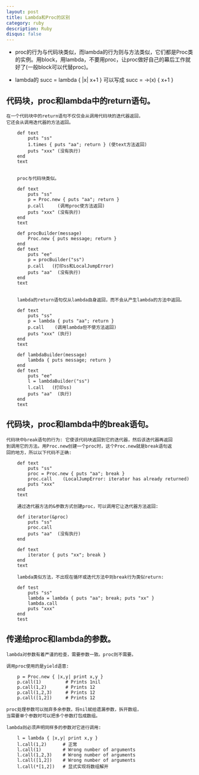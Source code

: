 ```yaml
---
layout: post
title: Lambda和Proc的区别
category: ruby
description: Ruby
disqus: false
---
```


* proc的行为与代码块类似，而lambda的行为则与方法类似，它们都是Proc类的实例。用block，用lambda，不要用proc，让proc做好自己的幕后工作就好了(一般block可以代替proc)。

* lambda的 succ = lambda { |x| x+1 } 可以写成 succ = ->(x) { x+1 }

## 代码块，proc和lambda中的return语句。
	在一个代码块中的return语句不仅仅会从调用代码块的迭代器返回，
	它还会从调用迭代器的方法返回。   

```
	def text   
		puts "ss"   
		1.times { puts "aa"; return } (使text方法返回)   
		puts "xxx" (没有执行)   
	end   
	text   


	proc与代码块类似。    

	def text   
		puts "ss"   
		p = Proc.new { puts "aa"; return }   
		p.call     (调用proc使方法返回)   
		puts "xxx" (没有执行)   
	end   
	text   

	def procBuilder(message)   
		Proc.new { puts message; return }   
	end   
	def text   
		puts "ee"   
		p = procBuilder("ss")    
		p.call   (打印ss和LocalJumpError)   
		puts "aa"  (没有执行)   
	end   
	text   


	lambda的return语句仅从lambda自身返回，而不会从产生lambda的方法中返回。   

	def text   
		puts "ss"   
		p = lambda { puts "aa"; return }   
		p.call    (调用lambda但不使方法返回)   
		puts "xxx" (执行)   
	end   
	text   

	def lambdaBuilder(message)   
		lambda { puts message; return }   
	end   
	def text   
		puts "ee"   
		l = lambdaBuilder("ss")   
		l.call   (打印ss)   
		puts "aa"  (执行)   
	end   
	text   
```

## 代码块，proc和lambda中的break语句。
	代码块中break语句的行为: 它使该代码块返回到它的迭代器，然后该迭代器再返回
	到调用它的方法。用Proc.new创建一个proc时，这个Proc.new就是break语句返
	回的地方，所以以下代码不正确:   

```
	def text   
		puts "ss"   
		proc = Proc.new { puts "aa"; break }   
		proc.call    (LocalJumpError: iterator has already returned)   
		puts "xxx"   
	end   
	text   
 
	通过迭代器方法的&参数方式创建proc，可以调用它让迭代器方法返回:   

	def iterator(&proc)   
		puts "ss"   
		proc.call    
		puts "aa"  (没有执行)   
	end   

	def text   
		iterator { puts "xx"; break }   
	end   
	text   

	lambda类似方法，不出现在循环或迭代方法中则break行为类似return:   

	def test   
		puts "ss"   
		lambda = lambda { puts "aa"; break; puts "xx" }   
		lambda.call   
		puts "xxx"   
	end   
	test 
```  

## 传递给proc和lambda的参数。
	lambda对参数有着严谨的检查，需要参数一致。proc则不需要。

	调用proc使用的是yield语意:   

```
	p = Proc.new { |x,y| print x,y }   
	p.call(1)         # Prints 1nil   
	p.call(1,2)		  # Prints 12   
	p.call(1,2,3)	  # Prints 12   
	p.call([1,2])	  # Prints 12  
```

	proc处理参数可以抛弃多余参数，将nil赋给遗漏参数，拆开数组，
	当需要单个参数时可以把多个参数打包成数组。   

	lambda则必须声明同样多的参数对它进行调用:   

```
	l = lambda { |x,y| print x,y }   
	l.call(1,2)		 # 正常   
	l.call(1)		 # Wrong number of arguments   
	l.call(1,2,3)	 # Wrong number of arguments   
	l.call([1,2])	 # Wrong number of arguments   
	l.call(*[1,2])	 # 显式实现将数组解开   
```




